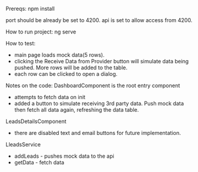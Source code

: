 Prereqs:
npm install

port should be already be set to 4200.
api is set to allow access from 4200.

How to run project:
ng serve

How to test:
- main page loads mock data(5 rows).
- clicking the Receive Data from Provider button will simulate data being pushed. More rows will be added to the table.
- each row can be clicked to open a dialog.


Notes on the code:
DashboardComponent is the root entry component
- attempts to fetch data on init
- added a button to simulate receiving 3rd party data. Push mock data then fetch all data again, refreshing the data table.

LeadsDetailsComponent
- there are disabled text and email buttons for future implementation.

LleadsService
- addLeads - pushes mock data to the api
- getData - fetch data